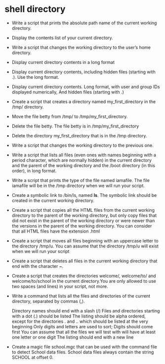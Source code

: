 # shell directory
- Write a script that prints the absolute path name of the current working directory.
- Display the contents list of your current directory.
- Write a script that changes the working directory to the user’s home directory.
- Display current directory contents in a long format
- Display current directory contents, including hidden files (starting with .). Use the long format.
- Display current directory contents. Long format, with user and group IDs displayed numerically, And hidden files (starting with .)
- Create a script that creates a directory named my_first_directory in the /tmp/ directory.
- Move the file betty from /tmp/ to /tmp/my_first_directory.
- Delete the file betty. The file betty is in /tmp/my_first_directory
- Delete the directory my_first_directory that is in the /tmp directory.
- Write a script that changes the working directory to the previous one.
- Write a script that lists all files (even ones with names beginning with a period character, which are normally hidden) in the current directory and the parent of the working directory and the /boot directory (in this order), in long format.
- Write a script that prints the type of the file named iamafile. The file iamafile will be in the /tmp directory when we will run your script.
- Create a symbolic link to /bin/ls, named __ls__. The symbolic link should be created in the current working directory.
- Create a script that copies all the HTML files from the current working directory to the parent of the working directory, but only copy files that did not exist in the parent of the working directory or were newer than the versions in the parent of the working directory.
You can consider that all HTML files have the extension .html
- Create a script that moves all files beginning with an uppercase letter to the directory /tmp/u. You can assume that the directory /tmp/u will exist when we will run your script
- Create a script that deletes all files in the current working directory that end with the character ~.
- Create a script that creates the directories welcome/, welcome/to/ and welcome/to/school in the current directory.You are only allowed to use two spaces (and lines) in your script, not more.
- Write a command that lists all the files and directories of the current directory, separated by commas (,).

  Directory names should end with a slash (/)
  Files and directories starting with a dot (.) should be listed
  The listing should be alpha ordered, except for the directories . and .. which should be listed at the very beginning
  Only digits and letters are used to sort; Digits should come first
   You can assume that all the files we will test with will have at least one letter or one digit
  The listing should end with a new line
- Create a magic file school.mgc that can be used with the command file to detect School data files. School data files always contain the string SCHOOL at offset 0.
